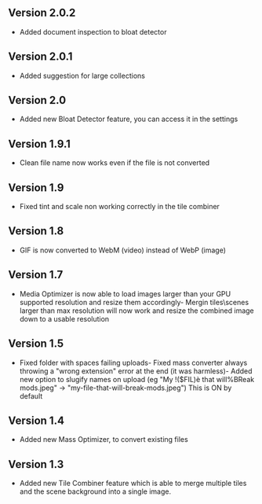 ## Version 2.0.2
- Added document inspection to bloat detector

## Version 2.0.1
- Added suggestion for large collections

## Version 2.0
- Added new Bloat Detector feature, you can access it in the settings

## Version 1.9.1
- Clean file name now works even if the file is not converted

## Version 1.9
- Fixed tint and scale non working correctly in the tile combiner

## Version 1.8
- GIF is now converted to WebM (video) instead of WebP (image)

## Version 1.7
- Media Optimizer is now able to load images larger than your GPU supported resolution and resize them accordingly- Mergin tiles\scenes larger than max resolution will now work and resize the combined image down to a usable resolution

## Version 1.5
- Fixed folder with spaces failing uploads- Fixed mass converter always throwing a "wrong extension" error at the end (it was harmless)- Added new option to slugify names on upload (eg "My !($FIL)è that will%BReak mods.jpeg" -> "my-file-that-will-break-mods.jpeg") This is ON by default

## Version 1.4
- Added new Mass Optimizer, to convert existing files

## Version 1.3
- Added new Tile Combiner feature which is able to merge multiple tiles and the scene background into a single image.

